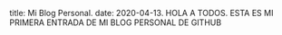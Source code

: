 
title: Mi Blog Personal.
date: 2020-04-13.
HOLA A TODOS.
ESTA ES MI PRIMERA ENTRADA DE MI BLOG PERSONAL DE GITHUB

